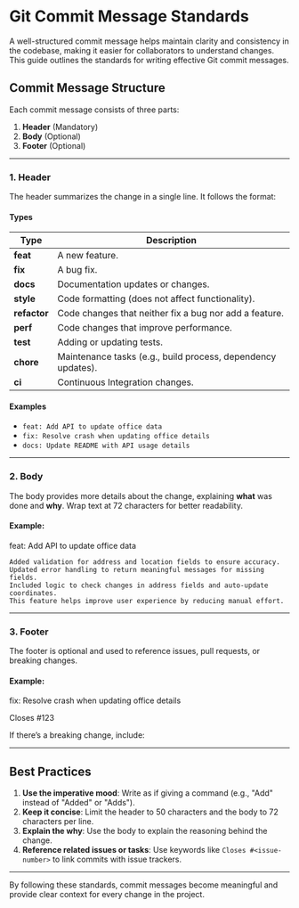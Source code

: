 # Git Commit Message Standards

A well-structured commit message helps maintain clarity and consistency in the codebase, making it easier for collaborators to understand changes. This guide outlines the standards for writing effective Git commit messages.

## **Commit Message Structure**

Each commit message consists of three parts:
1. **Header** (Mandatory)
2. **Body** (Optional)
3. **Footer** (Optional)

---

### **1. Header**
The header summarizes the change in a single line. It follows the format:  


#### **Types**
| Type        | Description                                                   |
|-------------|---------------------------------------------------------------|
| **feat**    | A new feature.                                                |
| **fix**     | A bug fix.                                                    |
| **docs**    | Documentation updates or changes.                             |
| **style**   | Code formatting (does not affect functionality).              |
| **refactor**| Code changes that neither fix a bug nor add a feature.         |
| **perf**    | Code changes that improve performance.                        |
| **test**    | Adding or updating tests.                                     |
| **chore**   | Maintenance tasks (e.g., build process, dependency updates).  |
| **ci**      | Continuous Integration changes.                               |

#### **Examples**
- `feat: Add API to update office data`
- `fix: Resolve crash when updating office details`
- `docs: Update README with API usage details`

---

### **2. Body**
The body provides more details about the change, explaining **what** was done and **why**. Wrap text at 72 characters for better readability.

#### Example:

feat: Add API to update office data

    Added validation for address and location fields to ensure accuracy.
    Updated error handling to return meaningful messages for missing fields.
    Included logic to check changes in address fields and auto-update coordinates.
    This feature helps improve user experience by reducing manual effort.


---

### **3. Footer**
The footer is optional and used to reference issues, pull requests, or breaking changes.

#### Example:

fix: Resolve crash when updating office details

Closes #123

If there’s a breaking change, include:

---

## **Best Practices**
1. **Use the imperative mood**: Write as if giving a command (e.g., "Add" instead of "Added" or "Adds").
2. **Keep it concise**: Limit the header to 50 characters and the body to 72 characters per line.
3. **Explain the why**: Use the body to explain the reasoning behind the change.
4. **Reference related issues or tasks**: Use keywords like `Closes #<issue-number>` to link commits with issue trackers.

---

By following these standards, commit messages become meaningful and provide clear context for every change in the project.
